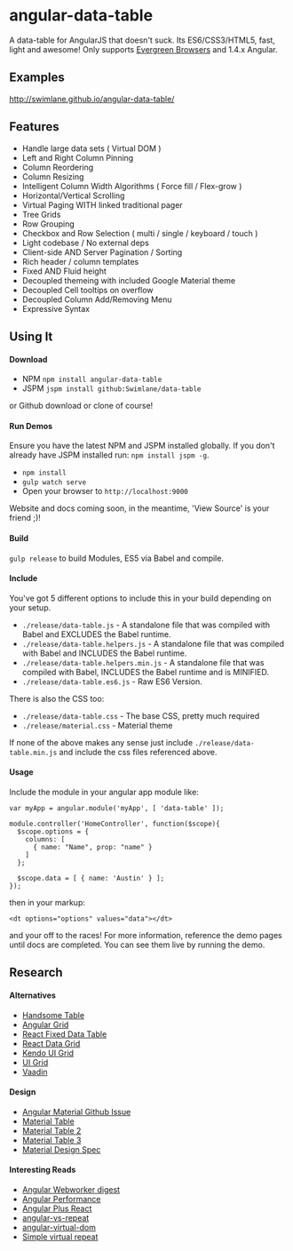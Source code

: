 # angular-data-table

A data-table for AngularJS that doesn't suck.  Its ES6/CSS3/HTML5, fast, light and awesome!  Only supports [Evergreen Browsers](http://eisenbergeffect.bluespire.com/evergreen-browsers/) and 1.4.x Angular.

## Examples
http://swimlane.github.io/angular-data-table/

## Features

- Handle large data sets ( Virtual DOM )
- Left and Right Column Pinning
- Column Reordering
- Column Resizing
- Intelligent Column Width Algorithms ( Force fill / Flex-grow )
- Horizontal/Vertical Scrolling
- Virtual Paging WITH linked traditional pager
- Tree Grids
- Row Grouping
- Checkbox and Row Selection ( multi / single / keyboard / touch )
- Light codebase / No external deps
- Client-side AND Server Pagination / Sorting
- Rich header / column templates
- Fixed AND Fluid height
- Decoupled themeing with included Google Material theme
- Decoupled Cell tooltips on overflow
- Decoupled Column Add/Removing Menu
- Expressive Syntax

## Using It

#### Download

- NPM `npm install angular-data-table`
- JSPM `jspm install github:Swimlane/data-table`

or Github download or clone of course!

#### Run Demos

Ensure you have the latest NPM and JSPM installed globally.  If you don't already have JSPM installed run: `npm install jspm -g`.

- `npm install`
- `gulp watch serve`
- Open your browser to `http://localhost:9000`

Website and docs coming soon, in the meantime, 'View Source' is your friend ;)!

#### Build

`gulp release` to build Modules, ES5 via Babel and compile.

#### Include

You've got 5 different options to include this in your build depending on your setup.

- `./release/data-table.js` - A standalone file that was compiled with Babel and EXCLUDES the Babel runtime.
- `./release/data-table.helpers.js` - A standalone file that was compiled with Babel and INCLUDES the Babel runtime.
- `./release/data-table.helpers.min.js` - A standalone file that was compiled with Babel, INCLUDES the Babel runtime and is MINIFIED.
- `./release/data-table.es6.js` - Raw ES6 Version.

There is also the CSS too:

- `./release/data-table.css` - The base CSS, pretty much required
- `./release/material.css` - Material theme

If none of the above makes any sense just include `./release/data-table.min.js` and include the css files referenced above.

#### Usage

Include the module in your angular app module like:

    var myApp = angular.module('myApp', [ 'data-table' ]);

    module.controller('HomeController', function($scope){
      $scope.options = {
        columns: [
          { name: "Name", prop: "name" }
        ]
      };

      $scope.data = [ { name: 'Austin' } ];
    });

then in your markup:

    <dt options="options" values="data"></dt>

and your off to the races!  For more information, reference the demo pages until docs are completed.  You can see them live by running the demo.

## Research

#### Alternatives

- [Handsome Table](http://handsontable.github.io/ngHandsontable/)
- [Angular Grid](http://www.angulargrid.com/)
- [React Fixed Data Table](https://facebook.github.io/fixed-data-table/)
- [React Data Grid](https://github.com/zippyui/react-datagrid)
- [Kendo UI Grid](http://demos.telerik.com/kendo-ui/grid/index)
- [UI Grid](http://ui-grid.info)
- [Vaadin](http://demo.vaadin.com/sampler/#ui/grids-and-trees/grid)

#### Design

- [Angular Material Github Issue](https://github.com/angular/material/issues/796)
- [Material Table](https://github.com/daniel-nagy/md-data-table)
- [Material Table 2](http://danielnagy.me/md-data-table/)
- [Material Table 3](http://codepen.io/zavoloklom/pen/IGkDz)
- [Material Design Spec](http://www.google.com/design/spec/components/data-tables.html#data-tables-tables-within-cards)

#### Interesting Reads

- [Angular Webworker digest](https://github.com/bahmutov/web-worker-digest-demo)
- [Angular Performance](http://bahmutov.calepin.co/improving-angular-web-app-performance-example.html)
- [Angular Plus React](http://glebbahmutov.com/blog/angular-plus-react-equals-speed-revisited/)
- [angular-vs-repeat](https://github.com/kamilkp/angular-vs-repeat)
- [angular-virtual-dom](https://github.com/teropa/angular-virtual-dom)
- [Simple virtual repeat](http://codepen.io/2fdevs/pen/pvvXoO)
